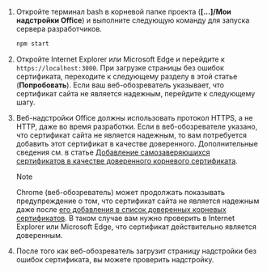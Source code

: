 1. Откройте терминал bash в корневой папке проекта (**[...]/Мои надстройки Office**) и выполните следующую команду для запуска сервера разработчиков.

    ```bash
    npm start
    ```

2. Откройте Internet Explorer или Microsoft Edge и перейдите к `https://localhost:3000`. При загрузке страницы без ошибок сертификата, переходите к следующему разделу в этой статье (**Попробовать**). Если ваш веб-обозреватель указывает, что сертификат сайта не является надежным, перейдите к следующему шагу.

3. Веб-надстройки Office должны использовать протокол HTTPS, а не HTTP, даже во время разработки. Если в веб-обозревателе указано, что сертификат сайта не является надежным, то вам потребуется добавить этот сертификат в качестве доверенного. Дополнительные сведения см. в статье [Добавление самозаверяющихся сертификатов в качестве доверенного корневого сертификата](https://github.com/OfficeDev/generator-office/blob/master/src/docs/ssl.md).

    > [!NOTE]
    > Chrome (веб-обозреватель) может продолжать показывать предупреждение о том, что сертификат сайта не является надежным даже после [его добавления в список доверенных корневых сертификатов](https://github.com/OfficeDev/generator-office/blob/master/src/docs/ssl.md). В таком случае вам нужно проверить в Internet Explorer или Microsoft Edge, что сертификат действительно является доверенным. 

4. После того как веб-обозреватель загрузит страницу надстройки без ошибок сертификата, вы можете проверить надстройку.

